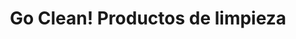 ---
title: "Go Clean! Productos de limpieza"
url: /toluca-estado-de-mexico/go-clean-productos-de-limpieza/
shop: menaje del hogar
---